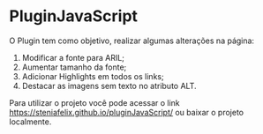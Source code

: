 # PluginJavaScript

O Plugin tem como objetivo, realizar algumas alterações na página:
<ol>
  <li>Modificar a fonte para ARIL;</li>
  <li>Aumentar tamanho da fonte;</li>
  <li>Adicionar Highlights em todos os links;</li>
  <li>Destacar as imagens sem texto no atributo ALT.</li>
</ol>

Para utilizar o projeto você pode acessar o link https://steniafelix.github.io/pluginJavaScript/
ou baixar o projeto localmente.
